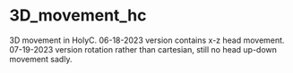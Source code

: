 # 3D_movement_hc

3D movement in HolyC. 06-18-2023 version contains x-z head movement. 07-19-2023 version rotation rather than cartesian, still no head up-down movement sadly.
